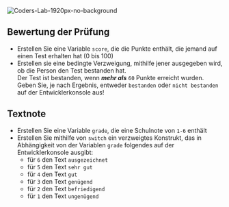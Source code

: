 ![Coders-Lab-1920px-no-background](https://user-images.githubusercontent.com/30623667/104709394-2cabee80-571f-11eb-9518-ea6a794e558e.png)


## Bewertung der Prüfung

- Erstellen Sie eine Variable `score`, die die Punkte enthält, die jemand auf einen Test erhalten hat (0 bis 100)
- Erstellen sie eine bedingte Verzweigung, mithilfe jener ausgegeben wird, ob die Person den Test bestanden hat.<br>
Der Test ist bestanden, wenn ***mehr als*** `60` Punkte erreicht wurden.<br>
Geben Sie, je nach Ergebnis, entweder `bestanden` oder `nicht bestanden` auf der Entwicklerkonsole aus!



## Textnote

- Erstellen Sie eine Variable `grade`, die eine Schulnote von `1-6` enthält
- Erstellen Sie mithilfe von `switch` ein verzweigtes Konstrukt, das in Abhängigkeit von der Variablen `grade` folgendes
auf der Entwicklerkonsole ausgibt:
  - für `6` den Text `ausgezeichnet`
  - für `5` den Text `sehr gut`
  - für `4` den Text `gut`
  - für `3` den Text `genügend`
  - für `2` den Text `befriedigend`
  - für `1` den Text `ungenügend`
